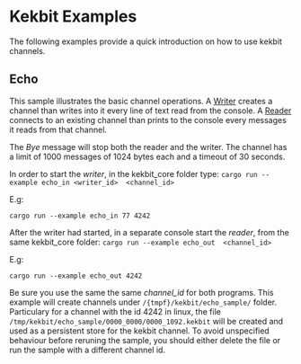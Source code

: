 # Kekbit Examples

The following examples provide a quick introduction on how to use kekbit channels.

## Echo
 
This sample illustrates the basic channel operations. A [Writer](https://github.com/motoras/kekbit/blob/master/kekbit-core/examples/echo_in.rs) creates a channel than writes into it every line of text read from the console. A [Reader](https://github.com/motoras/kekbit/blob/master/kekbit-core/examples/echo_out.rs) connects to an existing channel than prints to the console every messages it reads from that channel.
 
 The *Bye* message will stop both the reader and the writer. The channel has a limit of 1000 messages of 1024 bytes each and a timeout of 30 seconds. 
 
In order to start the *writer*, in the kekbit_core folder type:
 ```cargo run --example echo_in <writer_id>  <channel_id>```
 
 E.g:
 ```
 cargo run --example echo_in 77 4242
 ```
 
After the writer had started, in a separate console start the *reader*, from the same kekbit_core folder:
 ```cargo run --example echo_out  <channel_id>```
 
 E.g:
 ```
 cargo run --example echo_out 4242
 ```

Be sure you use the same the same *channel_id* for both programs. This example will create channels under `/{tmpf}/kekbit/echo_sample/` folder. Particulary for a channel with the id 4242 in linux, the file `/tmp/kekbit/echo_sample/0000_0000/0000_1092.kekbit` will be created and used as a persistent store for the kekbit channel. To avoid unspecified behaviour before reruning the sample, you should either delete the file or run the sample with a different channel id.